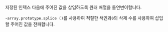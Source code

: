지정된 인덱스 다음에 주어진 값을 삽입하도록 원래 배열을 돌연변이합니다.

-`array.prototype.splice ()`를 사용하여 적절한 색인과`0`의 삭제 수를 사용하여 삽입 할 주어진 값을 전파합니다.